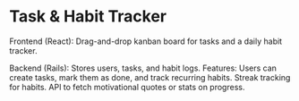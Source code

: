 # Task & Habit Tracker
Frontend (React): Drag-and-drop kanban board for tasks and a daily habit tracker.

Backend (Rails): Stores users, tasks, and habit logs.
Features:
Users can create tasks, mark them as done, and track recurring habits.
Streak tracking for habits.
API to fetch motivational quotes or stats on progress.

